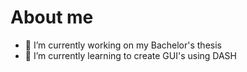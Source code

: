 # About me




- 🔭 I’m currently working on my Bachelor's thesis
- 🌱 I’m currently learning to create GUI's using DASH

